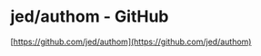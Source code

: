 <!--
id: 15876067762
link: http://tumblr.atmos.org/post/15876067762/jed-authom-github
slug: jed-authom-github
date: Sat Jan 14 2012 23:37:36 GMT-0800 (PST)
publish: 2012-01-014
tags: 
title: jed/authom - GitHub
-->


jed/authom - GitHub
===================

[https://github.com/jed/authom](https://github.com/jed/authom)

